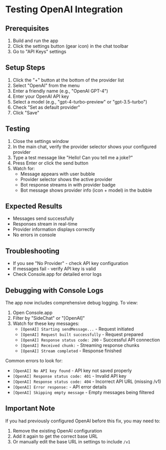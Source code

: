 # Testing OpenAI Integration

## Prerequisites
1. Build and run the app
2. Click the settings button (gear icon) in the chat toolbar
3. Go to "API Keys" settings

## Setup Steps
1. Click the "+" button at the bottom of the provider list
2. Select "OpenAI" from the menu
3. Enter a friendly name (e.g., "OpenAI GPT-4")
4. Enter your OpenAI API key
5. Select a model (e.g., "gpt-4-turbo-preview" or "gpt-3.5-turbo")
6. Check "Set as default provider"
7. Click "Save"

## Testing
1. Close the settings window
2. In the main chat, verify the provider selector shows your configured provider
3. Type a test message like "Hello! Can you tell me a joke?"
4. Press Enter or click the send button
5. Watch for:
   - Message appears with user bubble
   - Provider selector shows the active provider
   - Bot response streams in with provider badge
   - Bot message shows provider info (icon + model) in the bubble

## Expected Results
- Messages send successfully
- Responses stream in real-time
- Provider information displays correctly
- No errors in console

## Troubleshooting
- If you see "No Provider" - check API key configuration
- If messages fail - verify API key is valid
- Check Console.app for detailed error logs

## Debugging with Console Logs
The app now includes comprehensive debug logging. To view:
1. Open Console.app
2. Filter by "SideChat" or "[OpenAI]"
3. Watch for these key messages:
   - `[OpenAI] Starting sendMessage...` - Request initiated
   - `[OpenAI] Request built successfully` - Request prepared
   - `[OpenAI] Response status code: 200` - Successful API connection
   - `[OpenAI] Received chunk:` - Streaming response chunks
   - `[OpenAI] Stream completed` - Response finished

Common errors to look for:
- `[OpenAI] No API key found` - API key not saved properly
- `[OpenAI] Response status code: 401` - Invalid API key
- `[OpenAI] Response status code: 404` - Incorrect API URL (missing /v1)
- `[OpenAI] Error response:` - API error details
- `[OpenAI] Skipping empty message` - Empty messages being filtered

## Important Note
If you had previously configured OpenAI before this fix, you may need to:
1. Remove the existing OpenAI configuration
2. Add it again to get the correct base URL
3. Or manually edit the base URL in settings to include `/v1`